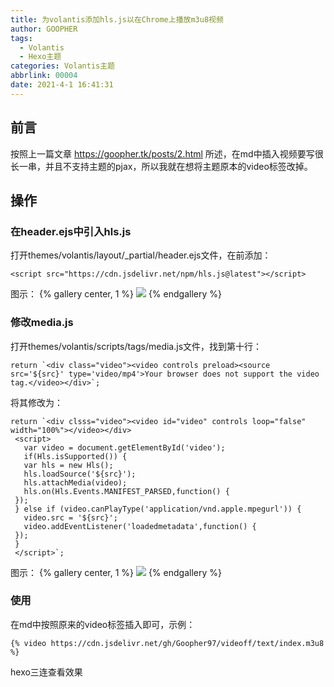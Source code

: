 ```yaml
---
title: 为volantis添加hls.js以在Chrome上播放m3u8视频
author: GOOPHER
tags:
  - Volantis
  - Hexo主题
categories: Volantis主题
abbrlink: 00004
date: 2021-4-1 16:41:31
---
```

## 前言
按照上一篇文章 https://goopher.tk/posts/2.html 所述，在md中插入视频要写很长一串，并且不支持主题的pjax，所以我就在想将主题原本的video标签改掉。  
## 操作
### 在header.ejs中引入hls.js
打开themes/volantis/layout/_partial/header.ejs文件，在</header>前添加：
```
<script src="https://cdn.jsdelivr.net/npm/hls.js@latest"></script>
```
图示：
{% gallery center, 1 %}
![](https://cdn.jsdelivr.net/gh/Goopher97/tuchuang2@master/img/QQ20210401-202045@2x.png)
{% endgallery %}
### 修改media.js
打开themes/volantis/scripts/tags/media.js文件，找到第十行：
```
return `<div class="video"><video controls preload><source src='${src}' type='video/mp4'>Your browser does not support the video tag.</video></div>`;
```
将其修改为：
```
return `<div clsss="video"><video id="video" controls loop="false" width="100%"></video></div>
 <script>
   var video = document.getElementById('video');
   if(Hls.isSupported()) {
   var hls = new Hls();
   hls.loadSource('${src}');
   hls.attachMedia(video);
   hls.on(Hls.Events.MANIFEST_PARSED,function() {
 });
 } else if (video.canPlayType('application/vnd.apple.mpegurl')) {
   video.src = '${src}';
   video.addEventListener('loadedmetadata',function() {
 });
 }
 </script>`;
```
图示：
{% gallery center, 1 %}
![](https://cdn.jsdelivr.net/gh/Goopher97/tuchuang2@master/img/QQ20210401-202708@2x.png)
{% endgallery %}
### 使用
在md中按照原来的video标签插入即可，示例：
```
{% video https://cdn.jsdelivr.net/gh/Goopher97/videoff/text/index.m3u8 %}
```
hexo三连查看效果